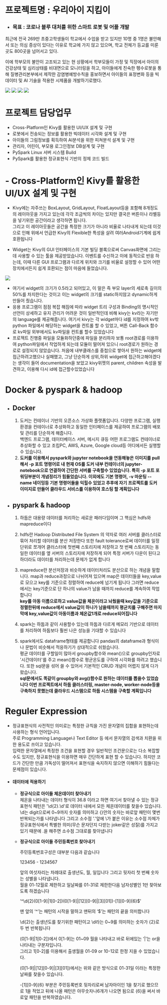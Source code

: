 # 프로젝트명 : 우리아이 지킴이
* ### 목표 : 코로나 블루 대처를 위한 스마트 로봇 및 어플 개발  
최근에 전국 269만 초중고학생들이 학교에서 수업을 받고 있지만 10명 중 1명은 불안해서 또는 의심 증상이 있다는 이유로 학교에 가지 않고 있으며, 학교 전체가 등교를 미룬 곳도 800곳을 넘어서고 있다.  

이에 학부모의 불안이 고조되고 있는 현 상황에서 학부모들이 가정 및 직장에서 아이의 건강상태 및 심리상태를 비대면으로 모니터링을 하고, 아이들에게 친숙한 펭수로봇을 통해 질병관리본부에서 제작한 감염병예방수칙을 홍보하면서 아이들의 표정변화 등을 빅데이터 및 AI 기술을 적용한 시제품을 개발하기로했다.


<div>
<img src="https://user-images.githubusercontent.com/59993079/83984279-4e661b80-a96f-11ea-9b0f-1ec829fe85cb.jpg">
<img src="https://user-images.githubusercontent.com/59993079/83984286-558d2980-a96f-11ea-90f5-9332dd8d5cb5.jpg">
<img src="https://user-images.githubusercontent.com/59993079/83984291-5d4cce00-a96f-11ea-9ae8-1205f62aa0a3.jpg">
<img src="https://user-images.githubusercontent.com/59993079/83984292-6178eb80-a96f-11ea-8a10-7caabd9abf7e.jpg">
</div

------------------
# 프로젝트 담당업무
* Cross-Platform인 Kivy를 활용한 UI/UX 설계 및 구현
* 로봇에서 전송되는 정보를 활용한 빅데이터 시각화 설계 및 구현
* 아이들의 그림정보를 획득하여 AI분석을 위한 피쳐분석 설계 및 구현
* 관리자, 어린이, 부모용 로그인정보 DB설계 및 구현
* PySpark Linux 서버 시스템 Build
* PySpark를 활용한 정규표현식 기반의 정제 코드 빌드


  
# - Cross-Platform인 Kivy를 활용한 UI/UX 설계 및 구현 

* Kivy에는 자주쓰는 BoxLayout, GridLayout, FloatLayout등을 포함해 8개정도의 레이아웃을 가지고 있는데 각각 조금씩의 차이는 있지만 결국은 버튼이나 라벨등을 넣기위한 공간이라고 생각하면 됩니다.  
  그리고 이 레이아웃들은 공간을 특정한 크기가 아니라 비율로 나타내게 되는데 이것으로 인해 위에서 언급한 Kivy의 Flexible한 특성을 살려 여러Android기계에 쉽게 호환됩니다  
  
* Widget는 Kivy의 GUI 인터페이스의 기본 빌딩 블록으로써 Canvas화면에 그리는 데 사용할 수 있는 툴을 제공받았습니다. 이벤트를 수신하고 이에 동적으로 반응 하는데, 이때 다른 GUI 프로그램과 다르게 위치와 크기를 비율로 설정할 수 있어 어떤 장치에서든지 쉽게 호환되는 점이 마음에 들었습니다.   

<div><img src="https://user-images.githubusercontent.com/59993079/83984691-5626bf80-a971-11ea-8742-589022ae09ba.png"></div>  

* 여기서 widget의 크기가 0.5라고 되어있고, 이 말은 즉 부모 layer의 세로축 길이의 50%를 차지한다는 것이고 이는 widget의 크기를 static하지않고 dynamic하게 만들어 줬습니다.
* 응용 프로그램이 점점 복잡 해짐에 따라 widget 트리 구성과 Binding의 명시적인 선언이 상세하고 유지 관리가 어려운 것이 일반적인데 비해 kivy는 kv라는 자기만의 language를 제공해줍니다. 여기서 kivy는 각 widget마다 id를 지정하여 kv밖 python 파일에서 해당하는 widget을 컨트롤 할 수 있었고, 버튼 Call-Back 함수로 kv파일 외부에서도 kv파일을 컨트롤 할수 있었습니다
* 프로젝트 진행중 파일을 모듈화하던중에 파일을 분리하자 보통 root경로를 이용하여 python파일에서 작업하게 되는데 모듈이 떨어져 있으니 root경로가 원하는 경로로 설정되지 않았습니다. 처음에 내부클래스를 중첩으로 쌓아서 원하는 widget에 접근하려고했으나 실패했고, 그냥 단순하게 상위,하위 widget에 접근하고해야겠다는 생각이 들어 documentation을 보았고 kivy위젯의 parent, children 속성을 발견하고, 이용해 다시 id에 접근할수있었습니다
  
 
















# Docker & pyspark & hadoop
* ## Docker
   1. 도커는 컨테이너 기반의 오픈소스 가상화 플랫폼입니다.
  다양한 프로그램, 실행환경을 컨테이너로 추상화하고 동일한 인터페이스를 제공하여 프로그램의 배포 및 관리를 단순하게 해줍니다.  
  백엔드 프로그램, 데이터베이스 서버, 메시지 큐등 어떤 프로그램도 컨테이너로 추상화할 수 있고 조립PC, AWS, Azure, Google cloud등 어디에서든 실행할 수 있습니다.  
   2. **도커를 이용해서 pyspark와 jupyter notebook을 연동해놓은 이미지를 pull 해서 -p 포트 명령어로 내 현재 OS를 도커 내부 컨테이너의 jupyter-notebook으로 연결하여 간단한 서버를 구축할수 있었습니다. 특히 -p 포트 포워딩부분이 개념정리가 힘들었습니다. 이외에도 기본 명령어, -v 마운팅 --name 네이밍등 기본 명령어들을 익힐수 있었고 추후에 자기 프로젝트를 도커 이미지로 만들어 클라우드 서비스를 이용하여 호스팅 할 계획입니다**
 
* ## pyspark & hadoop
  1. 하둡은 대용량 데이터를 처리하는 새로운 패러다임이며
  그 핵심은 hdfs와 mapreduce이다
  2. hdfs란 Hadoop Distributed File System 의 약자로 여러 서버를 클러스터로 묶어 처리할 데이터를 분산 저장한다 또한 fault tolerance로써 데이터를 일정 단위로 쪼개어 클러스터에 첫번째 스토리지에 저장하고 첫 번째 스토리지는 동일한 데이터를 옆 서버의 스토리지에 저장하게 되어 특정 서버가 다운이 된다고 하더라도 데이터를 처리하는데 문제가 없게 합니다

  3. mapreduce란 분산저장과 비슷하게 데이터처리도 분산으로 하는 개념을 말합니다. map과 reduce과정으로 나뉘어져 있으며 map은 데이터들을 key,value로 모으고 key를 기준으로 정렬하여 reduce에 넘기게 됩니다 그러면 reduce에서는 key기준으로 단 하나의 value가 남을 때까지 reduce를 계속하여 작업합니다    
    **key를 아동 이름으로하고 value값을 체온이라고 놔뒀을때 key값을 기준으로 정렬한뒤에 reduce에서 value값이 하나가 남을때까지 평균치를 구해주면 마지막에 key,value값이 아동이름과 체온값1개로 reduce되어집니다**
  
  4. spark는 하둡과 같이 사용할수 있는데 하둡과 다르게 메모리 기반으로 데이터를 처리하여 하둡보다 훨씬 나은 성능을 기대할 수 있습니다 
  
 
  5. 
      spark에서도 dataframe형태를 제공합니다 pandas의 dataframe과 형식이나 문법이 비슷해서 적응하기가 상대적으로 쉬웠습니다.       
     평균 데이터를 구할일이 많아서 groupby함수와 mean()으로 groupby인자로 '시간데이터'를 주고 mean()함수로 평균온도를 구하여 시각화를 하려고 했습니다. 또한 sql문을 섞어 쓸 수 있어서 기본적인 CRUD 개념이 어렵지 않게 다가 왔습니다.    
     **sql문에서도 똑같이 groupby와 avg()함수로 원하는 데이터를 뽑을수 있었습니다 이번 프로젝트에서 하둡 클러스터링, master-node, worker-node등을 구축하지 못했는데 클라우드 시스템으로 하둡 시스템을 구축할 계획입니다**


# Reguler Expression

* 정규표현식의 사전적인 의미로는 특정한 규칙을 가진 문자열의 집합을 표현하는데 사용하는 형식 언어입니다.   
주로 Programming Language나 Text Editor 등 에서 문자열의 검색과 치환을 위한 용도로 쓰이고 있습니다.   
입력한 문자열에서 특정한 조건을 표현할 경우 일반적인 조건문으로는 다소 복잡할 수도 있지만, 정규표현식을 이용하면 매우 간단하게 표현 할 수 있습니다. 하지만 코드가 간단한 만큼 가독성이 떨어져서 표현식을 숙지하지 않으면 이해하기 힘들다는 문제점이 있습니다.

* #### 데이터에 적용하기
  * **정규식으로 아이들 체온데이터 찾아내기**  
  체온을 나타내는 데이터 형식이 36.8 이라고 하면 여기서 찾아낼 수 있는 정규표현식 패턴은 '\d{2}\.\d'로 데이터 내에서 모든 체온데이터를 찾을수 있습니다.
    \d는 digit으로써 0~9까지 숫자를 의미하고 {}안의 숫자는 바로앞 패턴이 몇번 반복되는가를 나타냅니다 그리고 소수점 '.'앞에 \가 붙은 이유는 소수점 자체가 정규표현식에서 특별한 의미(무슨 문자던지 다받는 joker같은 성질)를 가지고 있기 때문에 \.을 해주면 소수점 그대로를 찾아냅니다
  
  
  
  * **정규식으로 아이들 주민등록번호 찾아내기**  

      주민등록번호구성은 대부분 다음과 같습니다  
      
      123456 - 1234567  
      
      
      앞의 여섯자리는 차례대로 출생년도, 월, 일입니다 그리고 뒷자리 첫 번째 숫자는 성별을 나타냅니다.  
      월을 01-12월로 제한하고 일날짜를 01-31로 제한한다음 남자성별인 1만 찾아보도록 하겠습니다

      ‘^\d{2}(0[1-9]|1[0-2])(0[1-9]|[12][0-9]|[3][01])-[1][0-9]{6}$'

      맨 앞의 ‘^’는 패턴의 시작을 말하고 맨뒤의 ‘$’는 패턴의 끝을 의미합니다

      \d{2}는 출생년도를 찾기위한 패턴이고 \d라는 0~9를 의미하는 숫자가 {2}로 두 번 반복됩니다

      (0[1-9]|1[0-2])에서 0[1-9]는 01~09 월을 나타내고 바로 뒤에있는 ‘|’는 or을 나타내는 구분자입니다.  
      그리고 1[0-2]를 이용해서 출생월을 01-09 or 10-12로 한정 지을 수 있었습니다.  

      (0[1-9]|[12][0-9]|[3][01])에서는 위와 같은 방식으로 01-31일 이라는 특정한 날짜를 찾을수 있습니다.  

      -[1][0-9]{6} 부분은 주민등록번호 뒷자리로써 남자아이인 1을 찾기로 했으므로 1을 적었고 뒤에 나올 패턴은 아무숫자나6개가 나오면 됨으로 {6}을 써서 바로앞 패턴을 반복하였습니다.
